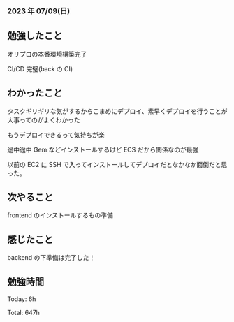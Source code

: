 ### 2023 年 07/09(日)

## 勉強したこと

オリプロの本番環境構築完了

CI/CD 完璧(back の CI)

## わかったこと

タスクギリギリな気がするからこまめにデプロイ、素早くデプロイを行うことが大事ってのがよくわかった

もうデプロイできるって気持ちが楽

途中途中 Gem などインストールするけど ECS だから関係なのが最強

以前の EC2 に SSH で入ってインストールしてデプロイだとなかなか面倒だと思った。

## 次やること

frontend のインストールするもの準備

## 感じたこと

backend の下準備は完了した！

## 勉強時間

Today: 6h

Total: 647h
